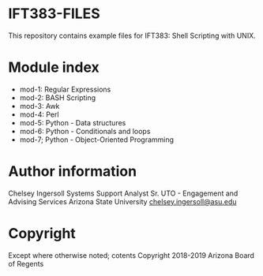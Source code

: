 # IFT383-FILES
This repository contains example files for IFT383: Shell Scripting with UNIX.

# Module index
- mod-1: Regular Expressions
- mod-2: BASH Scripting
- mod-3: Awk
- mod-4: Perl
- mod-5: Python - Data structures
- mod-6: Python - Conditionals and loops
- mod-7; Python - Object-Oriented Programming

# Author information
Chelsey Ingersoll
Systems Support Analyst Sr.
UTO - Engagement and Advising Services
Arizona State University
chelsey.ingersoll@asu.edu

# Copyright
Except where otherwise noted; cotents Copyright 2018-2019 Arizona Board of Regents
